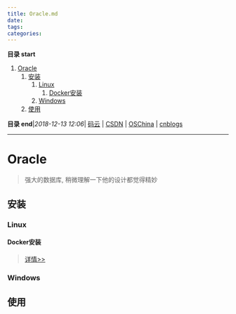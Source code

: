 ```yaml
---
title: Oracle.md
date: 
tags: 
categories: 
---
```


**目录 start**
 
1. [Oracle](#oracle)
    1. [安装](#安装)
        1. [Linux](#linux)
            1. [Docker安装](#docker安装)
        1. [Windows](#windows)
    1. [使用](#使用)

**目录 end**|_2018-12-13 12:06_| [码云](https://gitee.com/gin9) | [CSDN](http://blog.csdn.net/kcp606) | [OSChina](https://my.oschina.net/kcp1104) | [cnblogs](http://www.cnblogs.com/kuangcp)
****************************************
# Oracle
> 强大的数据库, 稍微理解一下他的设计都觉得精妙

## 安装
### Linux

#### Docker安装
> [详情>>](/Linux/Container/DockerSoft.md#安装oracle)

### Windows

## 使用

